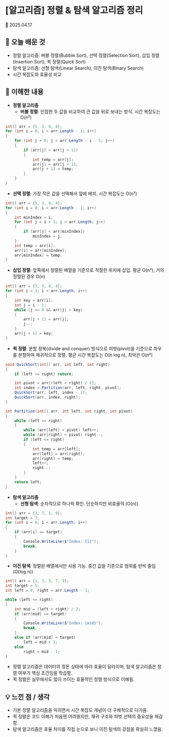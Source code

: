 # [알고리즘] 정렬 & 탐색 알고리즘 정리  
📅 2025.04.17

## 📌 오늘 배운 것
- 정렬 알고리즘: 버블 정렬(Bubble Sort), 선택 정렬(Selection Sort), 삽입 정렬(Insertion Sort), 퀵 정렬(Quick Sort)
- 탐색 알고리즘: 선형 탐색(Linear Search), 이진 탐색(Binary Search)
- 시간 복잡도와 효율성 비교

## 🧠 이해한 내용
- **정렬 알고리즘**
  - **버블 정렬**: 인접한 두 값을 비교하여 큰 값을 뒤로 보내는 방식. 시간 복잡도는 O(n²)
```csharp
int[] arr = {5, 3, 8, 4};
for (int i = 0; i < arr.Length - 1; i++)
{
    for (int j = 0; j < arr.Length - i - 1; j++)
    {
        if (arr[j] > arr[j + 1])
        {
            int temp = arr[j];
            arr[j] = arr[j + 1];
            arr[j + 1] = temp;
        }
    }
}
```

  - **선택 정렬**: 가장 작은 값을 선택해서 앞에 배치. 시간 복잡도는 O(n²)
```csharp
int[] arr = {5, 3, 8, 4};
for (int i = 0; i < arr.Length - 1; i++)
{
    int minIndex = i;
    for (int j = i + 1; j < arr.Length; j++)
    {
        if (arr[j] < arr[minIndex])
            minIndex = j;
    }
    int temp = arr[i];
    arr[i] = arr[minIndex];
    arr[minIndex] = temp;
}
```

  - **삽입 정렬**: 앞쪽에서 정렬된 배열을 기준으로 적절한 위치에 삽입. 평균 O(n²), 거의 정렬된 경우 O(n)
```csharp
int[] arr = {5, 3, 8, 4};
for (int i = 1; i < arr.Length; i++)
{
    int key = arr[i];
    int j = i - 1;
    while (j >= 0 && arr[j] > key)
    {
        arr[j + 1] = arr[j];
        j--;
    }
    arr[j + 1] = key;
}
```

  - **퀵 정렬**: 분할 정복(divide and conquer) 방식으로 피벗(pivot)을 기준으로 좌우를 분할하여 재귀적으로 정렬. 평균 시간 복잡도는 O(n log n), 최악은 O(n²)
```csharp
void QuickSort(int[] arr, int left, int right)
{
    if (left >= right) return;

    int pivot = arr[(left + right) / 2];
    int index = Partition(arr, left, right, pivot);
    QuickSort(arr, left, index - 1);
    QuickSort(arr, index, right);
}

int Partition(int[] arr, int left, int right, int pivot)
{
    while (left <= right)
    {
        while (arr[left] < pivot) left++;
        while (arr[right] > pivot) right--;
        if (left <= right)
        {
            int temp = arr[left];
            arr[left] = arr[right];
            arr[right] = temp;
            left++;
            right--;
        }
    }
    return left;
}
```

- **탐색 알고리즘**
  - **선형 탐색**: 순차적으로 하나씩 확인. 단순하지만 비효율적 (O(n))
```csharp
int[] arr = {3, 7, 1, 9};
int target = 7;
for (int i = 0; i < arr.Length; i++)
{
    if (arr[i] == target)
    {
        Console.WriteLine($"Index: {i}");
        break;
    }
}
```

  - **이진 탐색**: 정렬된 배열에서만 사용 가능. 중간 값을 기준으로 범위를 반씩 줄임 (O(log n))
```csharp
int[] arr = {1, 3, 5, 7, 9};
int target = 5;
int left = 0, right = arr.Length - 1;

while (left <= right)
{
    int mid = (left + right) / 2;
    if (arr[mid] == target)
    {
        Console.WriteLine($"Index: {mid}");
        break;
    }
    else if (arr[mid] < target)
        left = mid + 1;
    else
        right = mid - 1;
}
```

- 정렬 알고리즘은 데이터의 정돈 상태에 따라 효율이 달라지며, 탐색 알고리즘은 정렬 여부가 핵심 조건임을 학습함.
- 퀵 정렬은 실무에서도 많이 쓰이는 효율적인 정렬 방식으로 이해됨.

## 💡 느낀 점 / 생각
- 기본 정렬 알고리즘을 익히면서 시간 복잡도 개념이 더 구체적으로 다가옴.
- 퀵 정렬은 코드 이해가 처음엔 어려웠지만, 재귀 구조와 피벗 선택의 중요성을 체감함.
- 탐색 알고리즘은 효율 차이를 직접 눈으로 보니 이진 탐색의 강점을 확실히 느꼈음.
